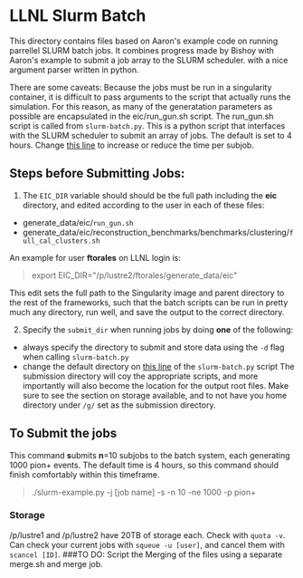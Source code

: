 # LLNL Slurm Batch
This directory contains files based on Aaron's example code on running parrellel SLURM batch jobs. 
It combines progress made by Bishoy with Aaron's example to submit a job array to the SLURM scheduler.
with a nice argument parser written in python.

There are some caveats: Because the jobs must be run in a singularity container, 
it is difficult to pass arguments to the script that actually runs the simulation. 
For this reason, as many of the generatation parameters as possible are encapsulated in the eic/run_gun.sh script.
The run_gun.sh script is called from `slurm-batch.py`. This is a python script that interfaces with the SLURM scheduler to submit an array of jobs. The default is set to 4 hours. Change [this line](https://github.com/eiccodesign/generate_data/blob/c421b91b562e1b69825443c665e9031aa9243f52/llnl_batch/slurm-batch.py#L60) to increase or reduce the time per subjob.


## Steps before Submitting Jobs:

1. The `EIC_DIR` variable should should be the full path including the __eic__ directory, and edited according to the user in each of these files:
- generate_data/eic/`run_gun.sh`
- generate_data/eic/reconstruction_benchmarks/benchmarks/clustering/`full_cal_clusters.sh`

An example for user __ftorales__ on LLNL login is: 

> export EIC_DIR="/p/lustre2/ftorales/generate_data/eic"

This edit sets the full path to the Singularity image and parent directory to the rest of the frameworks, such that the batch scripts can be run in pretty much any directory, run well, and save the output to the correct directory.

2. Specify the `submit_dir` when running jobs by doing __one__ of the following:
- always specify the directory to submit and store data using the `-d` flag when calling `slurm-batch.py`
- change the default directory on [this line](https://github.com/eiccodesign/generate_data/blob/c421b91b562e1b69825443c665e9031aa9243f52/llnl_batch/slurm-batch.py#L24) of the `slurm-batch.py` script
The submission directory will coy the appropriate scripts, and more importantly will also become the location for the output root files. Make sure to see the section on storage available, and to not have you home directory under `/g/` set as the submission directory.

## To Submit the jobs
This command **s**ubmits **n**=10 subjobs to the batch system, each generating 1000 pion+ events.
The default time is 4 hours, so this command should finish comfortably within this timeframe.

> ./slurm-example.py -j [job name] -s -n 10 -ne 1000 -p pion+

### Storage
/p/lustre1 and /p/lustre2 have 20TB of storage each. Check with `quota -v`. Can check your current jobs with `squeue -u [user]`, and cancel them with `scancel [ID]`. 
###TO DO:
Script the Merging of the files using a separate merge.sh and merge job.
